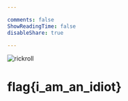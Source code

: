 ```yaml
---

comments: false
ShowReadingTime: false
disableShare: true

---
```


![rickroll](https://media4.giphy.com/media/kFgzrTt798d2w/giphy.gif?cid=ecf05e47wkkt4qsz2ulc4ehypm8ychbb2f7tkogt9kbp6th7&rid=giphy.gif&ct=g)

# flag{i_am_an_idiot}